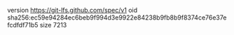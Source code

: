 version https://git-lfs.github.com/spec/v1
oid sha256:ec59e94284ec6beb9f994d3e9922e84238b9fb8b9f8374ce76e37efcdfdf71b5
size 7213
